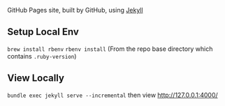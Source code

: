GitHub Pages site, built by GitHub, using [Jekyll](https://jekyllrb.com/docs/quickstart/)

Setup Local Env
---------------

`brew install rbenv`
`rbenv install` (From the repo base directory which contains `.ruby-version`)



View Locally
------------
`bundle exec jekyll serve --incremental` then view http://127.0.0.1:4000/
